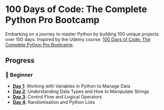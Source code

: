 # 100 Days of Code: The Complete Python Pro Bootcamp

Embarking on a journey to master Python by building 100 unique projects over 100 days. Inspired by the Udemy course: [100 Days of Code: The Complete Python Pro Bootcamp](https://www.udemy.com/course/100-days-of-code/).

## Progress

### 🔰 Beginner
- [**Day 1**](Day01):  Working with Variables in Python to Manage Data
- [**Day 2**](Day02):  Understanding Data Types and How to Manipulate Strings
- [**Day 3**](Day03):  Control Flow and Logical Operators
- [**Day 4**](Day04):  Randomisation and Python Lists

